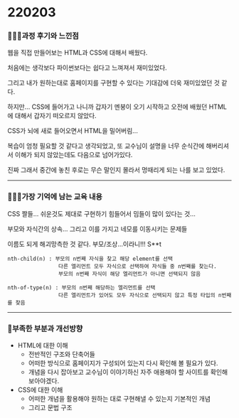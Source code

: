 # 220203

### 👨🏼‍🏫과정 후기와 느낀점

웹을 직접 만들어보는 HTML과 CSS에 대해서 배웠다.

처음에는 생각보다 파이썬보다는 쉽다고 느껴져서 재미있었다.

그리고 내가 원하는대로 홈페이지를 구현할 수 있다는 기대감에 더욱 재미있었던 것 같다.

하지만... CSS에 들어가고 나니까 갑자기 멘붕이 오기 시작하고 오전에 배웠던 HTML에 대해서 갑자기 떠오르지 않았다.

CSS가 뇌에 새로 들어오면서 HTML을 밀어버림...

복습이 엄청 필요할 것 같다고 생각되었고, 또 교수님이 설명을 너무 순식간에 해버리셔서 이해가 되지 않았는데도 다음으로 넘어가있다.

진짜 그래서 중간에 놓친 후로는 무슨 말인지 몰라서 멍때리게 되는 나를 보고 있었다. 

---

### 💁🏼‍♂️가장 기억에 남는 교육 내용

CSS 짤들... 쉬운것도 제대로 구현하기 힘들어서 밈들이 많이 있다는 것...

부모와 자식간의 상속... 그리고 이를 가지고 네모를 이동시키는 문제들

이름도 되게 해괴망측한 것 같다. 부모/조상...이라니!!! S**t

```
nth-child(n) : 부모의 n번째 자식을 찾고 해당 element를 선택
				다른 엘리먼트 모두 자식으로 선택하여 자식들 중 n번째를 찾는다.
				부모의 n번째 자식이 해당 엘리먼트가 아니면 선택되지 않음

nth-of-type(n) : 부모의 n번째 해당하는 엘리먼트를 선택
				다른 엘리먼트가 있어도 모두 자식으로 선택되지 않고 특정 타입의 n번째를 찾음
```



---

### 💫부족한 부분과 개선방향

- HTML에 대한 이해
  - 전반적인 구조와 단축어들
  - 어떠한 방식으로 홈페이지가 구성되어 있는지 다시 확인해 볼 필요가 있다.
  - 개념을 다시 잡아보고 교수님이 이야기하신 자주 애용해야 할 사이트를 확인해보아야겠다.
- CSS에 대한 이해
  - 어떠한 개념을 활용해야 원하는 대로 구현해낼 수 있는지 기본적인 개념
  - 그리고 문법 구조 <style>과 같은 것들을 어떻게 활용하는지
  - 적용하는 것 확인해보아야 한다.
- https://web.dev/ | 구글에서 알려주는 학습
- https://cantunsee.space/ | CSS 활용하는 게임

